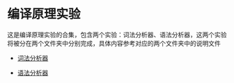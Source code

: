 # 编译原理实验

这是编译原理实验的合集，包含两个实验：词法分析器、语法分析器，这两个实验将被分在两个文件夹中分别完成，具体内容参考对应的两个文件夹中的说明文件

+ [词法分析器](.\lexical\readme.md)

+ [语法分析器](.\syntax\readme.md)
